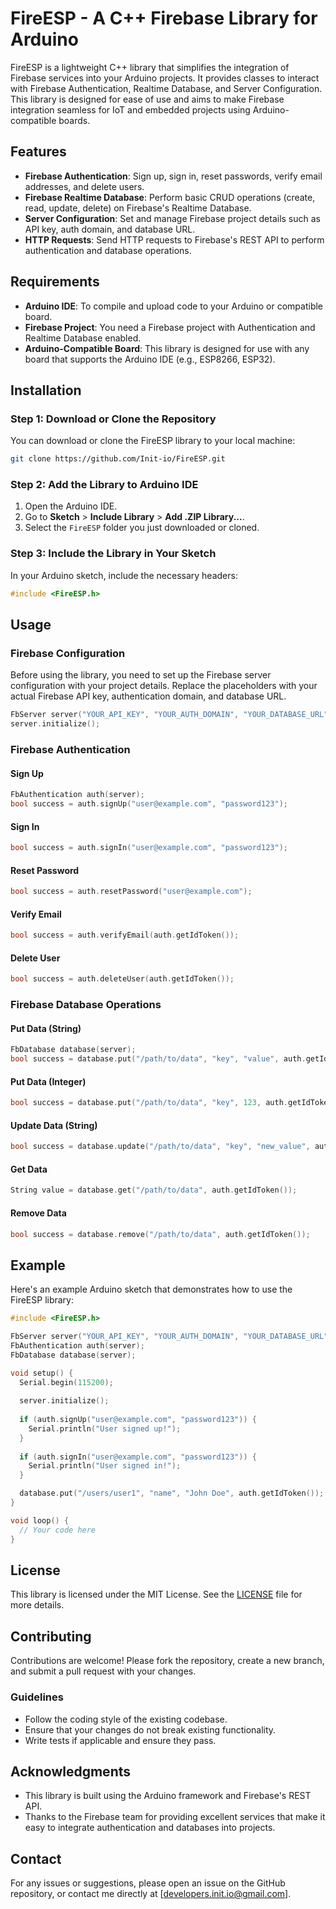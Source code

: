 # FireESP - A C++ Firebase Library for Arduino

FireESP is a lightweight C++ library that simplifies the integration of Firebase services into your Arduino projects. It provides classes to interact with Firebase Authentication, Realtime Database, and Server Configuration. This library is designed for ease of use and aims to make Firebase integration seamless for IoT and embedded projects using Arduino-compatible boards.

## Features

- **Firebase Authentication**: Sign up, sign in, reset passwords, verify email addresses, and delete users.
- **Firebase Realtime Database**: Perform basic CRUD operations (create, read, update, delete) on Firebase's Realtime Database.
- **Server Configuration**: Set and manage Firebase project details such as API key, auth domain, and database URL.
- **HTTP Requests**: Send HTTP requests to Firebase's REST API to perform authentication and database operations.

## Requirements

- **Arduino IDE**: To compile and upload code to your Arduino or compatible board.
- **Firebase Project**: You need a Firebase project with Authentication and Realtime Database enabled.
- **Arduino-Compatible Board**: This library is designed for use with any board that supports the Arduino IDE (e.g., ESP8266, ESP32).

## Installation

### Step 1: Download or Clone the Repository
You can download or clone the FireESP library to your local machine:

```bash
git clone https://github.com/Init-io/FireESP.git
```

### Step 2: Add the Library to Arduino IDE
1. Open the Arduino IDE.
2. Go to **Sketch** > **Include Library** > **Add .ZIP Library...**.
3. Select the `FireESP` folder you just downloaded or cloned.

### Step 3: Include the Library in Your Sketch

In your Arduino sketch, include the necessary headers:

```cpp
#include <FireESP.h>
```

## Usage

### Firebase Configuration
Before using the library, you need to set up the Firebase server configuration with your project details. Replace the placeholders with your actual Firebase API key, authentication domain, and database URL.

```cpp
FbServer server("YOUR_API_KEY", "YOUR_AUTH_DOMAIN", "YOUR_DATABASE_URL");
server.initialize();
```

### Firebase Authentication

#### Sign Up
```cpp
FbAuthentication auth(server);
bool success = auth.signUp("user@example.com", "password123");
```

#### Sign In
```cpp
bool success = auth.signIn("user@example.com", "password123");
```

#### Reset Password
```cpp
bool success = auth.resetPassword("user@example.com");
```

#### Verify Email
```cpp
bool success = auth.verifyEmail(auth.getIdToken());
```

#### Delete User
```cpp
bool success = auth.deleteUser(auth.getIdToken());
```

### Firebase Database Operations

#### Put Data (String)
```cpp
FbDatabase database(server);
bool success = database.put("/path/to/data", "key", "value", auth.getIdToken());
```

#### Put Data (Integer)
```cpp
bool success = database.put("/path/to/data", "key", 123, auth.getIdToken());
```

#### Update Data (String)
```cpp
bool success = database.update("/path/to/data", "key", "new_value", auth.getIdToken());
```

#### Get Data
```cpp
String value = database.get("/path/to/data", auth.getIdToken());
```

#### Remove Data
```cpp
bool success = database.remove("/path/to/data", auth.getIdToken());
```

## Example

Here's an example Arduino sketch that demonstrates how to use the FireESP library:

```cpp
#include <FireESP.h>

FbServer server("YOUR_API_KEY", "YOUR_AUTH_DOMAIN", "YOUR_DATABASE_URL");
FbAuthentication auth(server);
FbDatabase database(server);

void setup() {
  Serial.begin(115200);
  
  server.initialize();
  
  if (auth.signUp("user@example.com", "password123")) {
    Serial.println("User signed up!");
  }
  
  if (auth.signIn("user@example.com", "password123")) {
    Serial.println("User signed in!");
  }

  database.put("/users/user1", "name", "John Doe", auth.getIdToken());
}

void loop() {
  // Your code here
}
```

## License

This library is licensed under the MIT License. See the [LICENSE](LICENSE) file for more details.

## Contributing

Contributions are welcome! Please fork the repository, create a new branch, and submit a pull request with your changes.

### Guidelines
- Follow the coding style of the existing codebase.
- Ensure that your changes do not break existing functionality.
- Write tests if applicable and ensure they pass.

## Acknowledgments

- This library is built using the Arduino framework and Firebase's REST API.
- Thanks to the Firebase team for providing excellent services that make it easy to integrate authentication and databases into projects.

## Contact

For any issues or suggestions, please open an issue on the GitHub repository, or contact me directly at [developers.init.io@gmail.com].
